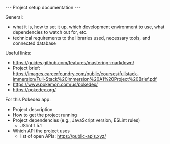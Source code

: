 --- Project setup documentation ---

General:
* what it is, how to set it up, which development environment to use, what dependencies to watch out for, etc.
* technical requirements to the libraries used, necessary tools, and connected database

Useful links:
* https://guides.github.com/features/mastering-markdown/
* Project brief: https://images.careerfoundry.com/public/courses/fullstack-immersion/Full-Stack%20Immersion%20A1%20Project%20Brief.pdf
* https://www.pokemon.com/us/pokedex/
* https://pokedex.org/

For this Pokedéx app:
* Project description
* How to get the project running
* Project dependencies (e.g., JavaScript version, ESLint rules)
  * JSlint 1.5.1
* Which API the project uses
  * list of open APIs: https://public-apis.xyz/
